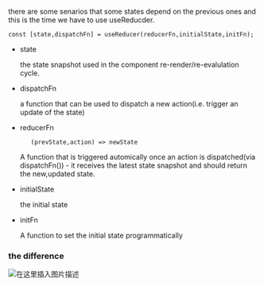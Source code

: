 there are some senarios that some states depend on the previous ones and this is the time we have to use useReducder.



````
const [state,dispatchFn] = useReducer(reducerFn,initialState,initFn);
````

- state 
   
   the state snapshot used in the component re-render/re-evalulation cycle.

- dispatchFn
  
  a function that can be used to dispatch a new action(i.e. trigger an update of the state)

- reducerFn
  
   ```
      (prevState,action) => newState
   ```
   A function that is triggered automically once an action is dispatched(via dispatchFn()) - it receives the latest state snapshot and should return the new,updated state.

- initialState
  
  the initial state

- initFn
  
  A function to set the initial state programmatically


### the difference

  ![在这里插入图片描述](https://img-blog.csdnimg.cn/20210508144040216.png?x-oss-process=image/watermark,type_ZmFuZ3poZW5naGVpdGk,shadow_10,text_aHR0cHM6Ly9ibG9nLmNzZG4ubmV0L0FidWR1bGFfXw==,size_16,color_FFFFFF,t_70)
